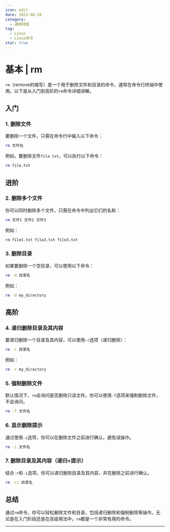 ```yaml
---
icon: edit
date: 2023-08-28
category:
  - 通用技能
tag:
  - Linux
  - Linux命令
star: true
---
```


# 基本 | rm

`rm`（remove的缩写）是一个用于删除文件和目录的命令，通常在命令行终端中使用。以下是从入门到高阶的`rm`命令详细讲解。

## 入门

### 1. 删除文件

要删除一个文件，只需在命令行中输入以下命令：

```bash
rm 文件名
```

例如，要删除文件`file.txt`，可以执行以下命令：

```bash
rm file.txt
```

## 进阶

### 2. 删除多个文件

你可以同时删除多个文件，只需在命令中列出它们的名称：

```bash
rm 文件1 文件2 文件3
```

例如：

```bash
rm file1.txt file2.txt file3.txt
```

### 3. 删除目录

如果要删除一个空目录，可以使用以下命令：

```bash
rm -d 目录名
```

例如：

```bash
rm -d my_directory
```

## 高阶

### 4. 递归删除目录及其内容

要递归删除一个目录及其内容，可以使用`-r`选项（递归删除）：

```bash
rm -r 目录名
```

例如：

```bash
rm -r my_directory
```

### 5. 强制删除文件

默认情况下，`rm`会询问是否删除只读文件。你可以使用`-f`选项来强制删除文件，不会询问。

```bash
rm -f 文件名
```

### 6. 显示删除提示

通过使用`-i`选项，你可以在删除文件之前进行确认，避免误操作。

```bash
rm -i 文件名
```

### 7. 删除目录及其内容（递归+提示）

结合`-r`和`-i`选项，你可以递归删除目录及其内容，并在删除之前进行确认。

```bash
rm -ri 目录名
```

## 总结

通过`rm`命令，你可以轻松删除文件和目录，包括递归删除和强制删除等操作。无论是在入门阶段还是在高级用法中，`rm`都是一个非常有用的命令。

---

